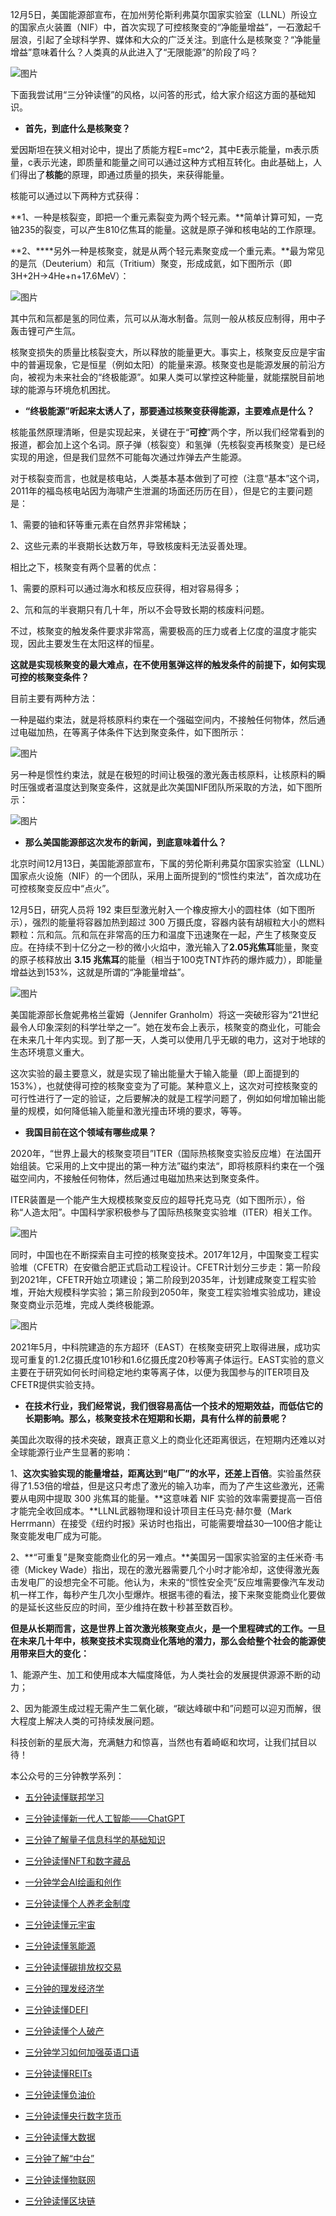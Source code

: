 12月5日，美国能源部宣布，在加州劳伦斯利弗莫尔国家实验室（LLNL）所设立的国家点火装置（NIF）中，首次实现了可控核聚变的“净能量增益”，一石激起千层浪，引起了全球科学界、媒体和大众的广泛关注。到底什么是核聚变？“净能量增益”意味着什么？人类真的从此进入了“无限能源”的阶段了吗？

![图片](https://mmbiz.qpic.cn/mmbiz_png/yZPTcMGWibvt6ibxR3cnuLjvdEib2NuT9JpUM2ribFbTIrEhrf1nDOKicXLx260HmfiaXBJhFfphOnJbSUiaW2foicOBUw/640?wx_fmt=png&wxfrom=5&wx_lazy=1&wx_co=1)

下面我尝试用“三分钟读懂”的风格，以问答的形式，给大家介绍这方面的基础知识。

-   **首先，到底什么是核聚变？**
    

  
爱因斯坦在狭义相对论中，提出了质能方程E=mc^2，其中E表示能量，m表示质量，c表示光速，即质量和能量之间可以通过这种方式相互转化。由此基础上，人们得出了**核能**的原理，即通过质量的损失，来获得能量。

核能可以通过以下两种方式获得：

**1、一种是核裂变，即把一个重元素裂变为两个轻元素。**简单计算可知，一克铀235的裂变，可以产生810亿焦耳的能量。这就是原子弹和核电站的工作原理。

**2、****另外一种是核聚变，就是从两个轻元素聚变成一个重元素。**最为常见的是氘（Deuterium）和氚（Tritium）聚变，形成成氦，如下图所示（即3H+2H→4He+n+17.6MeV）：

![图片](https://mmbiz.qpic.cn/mmbiz_png/yZPTcMGWibvt6ibxR3cnuLjvdEib2NuT9JptHicibqOsV9cPhV1JHlrXuEKVGPQCnbMLWAdwYsicboH2eK7t4dOhEPWA/640?wx_fmt=png&wxfrom=5&wx_lazy=1&wx_co=1)

其中氘和氚都是氢的同位素，氘可以从海水制备。氚则一般从核反应制得，用中子轰击锂可产生氚。

核聚变损失的质量比核裂变大，所以释放的能量更大。事实上，核聚变反应是宇宙中的普遍现象，它是恒星（例如太阳）的能量来源。核聚变也是能源发展的前沿方向，被视为未来社会的“终极能源”。如果人类可以掌控这种能量，就能摆脱目前地球的能源与环境危机困扰。

-   **“终极能源”听起来太诱人了，那要通过核聚变获得能源，主要难点是什么？**
    

  
核能虽然原理清晰，但是实现起来，关键在于“**可控**”两个字，所以我们经常看到的报道，都会加上这个名词。原子弹（核裂变）和氢弹（先核裂变再核聚变）是已经实现的用途，但是我们显然不可能每次通过炸弹去产生能源。  

对于核裂变而言，也就是核电站，人类基本基本做到了可控（注意“基本”这个词，2011年的福岛核电站因为海啸产生泄漏的场面还历历在目），但是它的主要问题是：

1、需要的铀和钚等重元素在自然界非常稀缺；

2、这些元素的半衰期长达数万年，导致核废料无法妥善处理。

相比之下，核聚变有两个显著的优点：  

1、需要的原料可以通过海水和核反应获得，相对容易得多；  

2、氘和氚的半衰期只有几十年，所以不会导致长期的核废料问题。

不过，核聚变的触发条件要求非常高，需要极高的压力或者上亿度的温度才能实现，因此主要发生在太阳这样的恒星。

**这就是实现核聚变的最大难点，在不使用氢弹这样的触发条件的前提下，如何实现可控的核聚变条件？**

目前主要有两种方法：  

一种是磁约束法，就是将核原料约束在一个强磁空间内，不接触任何物体，然后通过电磁加热，在等离子体条件下达到聚变条件，如下图所示：

![图片](https://mmbiz.qpic.cn/mmbiz_png/yZPTcMGWibvt6ibxR3cnuLjvdEib2NuT9JpYxdyLwsXDMjiaUQmaRRr5HFYQljdRAMPUReNEoGPhOmrKibs9j8TxicMQ/640?wx_fmt=png&wxfrom=5&wx_lazy=1&wx_co=1)

另一种是惯性约束法，就是在极短的时间让极强的激光轰击核原料，让核原料的瞬时压强或者温度达到聚变条件，这就是此次美国NIF团队所采取的方法，如下图所示：  

![图片](https://mmbiz.qpic.cn/mmbiz_png/yZPTcMGWibvt6ibxR3cnuLjvdEib2NuT9JpDewjem8zAAT4XKRhiaOITvnjnUNnlV8pHoqLjZYdGFTtWO6AhTlCichQ/640?wx_fmt=png&wxfrom=5&wx_lazy=1&wx_co=1)

-   **那么美国能源部这次发布的新闻，到底意味着什么？**
    

  
北京时间12月13日，美国能源部宣布，下属的劳伦斯利弗莫尔国家实验室（LLNL）国家点火设施（NIF）的一个团队，采用上面所提到的“惯性约束法”，首次成功在可控核聚变反应中“点火”。

12月5日，研究人员将 192 束巨型激光射入一个橡皮擦大小的圆柱体（如下图所示），强烈的能量将容器加热到超过 300 万摄氏度，容器内装有胡椒粒大小的燃料颗粒：氘和氚。氘和氚在非常高的压力和温度下迅速聚在一起，产生了核聚变反应。在持续不到十亿分之一秒的微小火焰中，激光输入了**2.05兆焦耳**能量，聚变的原子核释放出 **3.15 兆焦耳**的能量（相当于100克TNT炸药的爆炸威力），即能量增益达到153%，这就是所谓的“净能量增益”。  

![图片](https://mmbiz.qpic.cn/mmbiz_png/23ggut4zaeDJPeal6DDrDXRkla8iacYD7jxZXHlMRggxQCHhjzmiaKKKtfW0x0V3Pf3nKQ613E6p557LFGOfesBQ/640?wx_fmt=png&wxfrom=5&wx_lazy=1&wx_co=1)

美国能源部长詹妮弗格兰霍姆（Jennifer Granholm）将这一突破形容为“21世纪最令人印象深刻的科学壮举之一”。她在发布会上表示，核聚变的商业化，可能会在未来几十年内实现。到了那一天，人类可以使用几乎无碳的电力，这对于地球的生态环境意义重大。

这次实验的最主要意义，就是实现了输出能量大于输入能量（即上面提到的153%），也就使得可控的核聚变变为了可能。某种意义上，这次对可控核聚变的可行性进行了一定的验证，之后要解决的就是工程学问题了，例如如何增加输出能量的规模，如何降低输入能量和激光撞击环境的要求，等等。

-   **我国目前在这个领域有哪些成果？**
    

2020年，“世界上最大的核聚变项目”ITER（国际热核聚变实验反应堆）在法国开始组装。它采用的上文中提出的第一种方法”磁约束法“，即将核原料约束在一个强磁空间内，不接触任何物体，然后通过电磁加热来达到聚变条件。  

ITER装置是一个能产生大规模核聚变反应的超导托克马克（如下图所示），俗称“人造太阳”。中国科学家积极参与了国际热核聚变实验堆（ITER）相关工作。

![图片](https://mmbiz.qpic.cn/mmbiz_png/23ggut4zaeDJPeal6DDrDXRkla8iacYD7WSicsSKuoOOTBSqiasKxv0iaOurZMkkCnwduHObF2flpiaibbp89oQzquCg/640?wx_fmt=png&wxfrom=5&wx_lazy=1&wx_co=1)

同时，中国也在不断探索自主可控的核聚变技术。2017年12月，中国聚变工程实验堆（CFETR）在安徽合肥正式启动工程设计。CFETR计划分三步走：第一阶段到2021年，CFETR开始立项建设；第二阶段到2035年，计划建成聚变工程实验堆，开始大规模科学实验；第三阶段到2050年，聚变工程实验堆实验成功，建设聚变商业示范堆，完成人类终极能源。

![图片](https://mmbiz.qpic.cn/mmbiz_png/23ggut4zaeDJPeal6DDrDXRkla8iacYD7PzA0NrHJagGYTQRuQ7HhFOt7fiar0sxyouF9IMxKwgAgErCI9hWRE7w/640?wx_fmt=png&wxfrom=5&wx_lazy=1&wx_co=1)

2021年5月，中科院建造的东方超环（EAST）在核聚变研究上取得进展，成功实现可重复的1.2亿摄氏度101秒和1.6亿摄氏度20秒等离子体运行。EAST实验的意义主要在于研究如何长时间稳定地约束等离子体，以便为我国参与的ITER项目及CFETR提供实验支持。

-   **在技术行业，我们经常说，我们很容易高估一个技术的短期效益，而低估它的长期影响。那么，核聚变技术在短期和长期，具有什么样的前景呢？**
    

美国此次取得的技术突破，跟真正意义上的商业化还距离很远，在短期内还难以对全球能源行业产生显著的影响：

1、**这次实验实现的能量增益，距离达到“电厂”的水平，还差上百倍**。实验虽然获得了1.53倍的增益，但是这只考虑了激光的输入功率，而为了产生这些激光，还需要从电网中提取 300 兆焦耳的能量。**这意味着 NIF 实验的效率需要提高一百倍才能完全收回成本。**LLNL武器物理和设计项目主任马克·赫尔曼（Mark Herrmann）在接受《纽约时报》采访时也指出，可能需要增益30—100倍才能让聚变能发电厂成为可能。

2、**“可重复”是聚变能商业化的另一难点。**美国另一国家实验室的主任米奇·韦德（Mickey Wade）指出，现在的激光器需要几个小时才能冷却，这使得激光轰击发电厂的设想完全不可能。他认为，未来的“惯性安全壳”反应堆需要像汽车发动机一样工作，每秒产生几次小型爆炸。根据韦德的看法，接下来聚变能商业化要做的是延长这些反应的时间，至少维持在数十秒甚至数百秒。  

**但是从长期而言，这是世界上首次激光核聚变点火，是一个里程碑式的工作。一旦在未来几十年中，核聚变技术实现商业化落地的潜力，那么会给整个社会的能源使用带来巨大的变化：**

1、能源产生、加工和使用成本大幅度降低，为人类社会的发展提供源源不断的动力；

2、因为能源生成过程无需产生二氧化碳，“碳达峰碳中和”问题可以迎刃而解，很大程度上解决人类的可持续发展问题。

科技创新的星辰大海，充满魅力和惊喜，当然也有着崎岖和坎坷，让我们拭目以待！  

本公众号的三分钟教学系列：

-   [五分钟读懂联邦学习](http://mp.weixin.qq.com/s?__biz=MzA3NTgyNjc0MQ==&mid=2247487442&idx=1&sn=bd5a8cdcce9e74d817609220f6c69df2&chksm=9f6bdc88a81c559e40af72ac8505d4984615a133c8de4ae72f5c56bbe94e992f3279949088f5&scene=21#wechat_redirect)
    
-   [三分钟读懂新一代人工智能——ChatGPT](http://mp.weixin.qq.com/s?__biz=MzA3NTgyNjc0MQ==&mid=2247487535&idx=1&sn=84f80b1f93f94e6bfa36776659ea3ebc&chksm=9f6bc375a81c4a632b2d30ff9e3a1005f7e4414a57c928cdb80ef84174f275dfa6edc0248a60&scene=21#wechat_redirect)
    
-   [三分钟了解量子信息科学的基础知识](http://mp.weixin.qq.com/s?__biz=MzA3NTgyNjc0MQ==&mid=2247487405&idx=1&sn=e960522205675a307c0020aa3c030efb&chksm=9f6bdcf7a81c55e199124e9325d0d0ede98fc8b1198686825b58553b956a51d94f7ea10df066&scene=21#wechat_redirect)
    
-   [三分钟读懂NFT和数字藏品](http://mp.weixin.qq.com/s?__biz=MzA3NTgyNjc0MQ==&mid=2247487173&idx=1&sn=0205c0921c7002c30a200c2b51d4455b&chksm=9f6bdd9fa81c5489867114373debebe557dd8ae6e90c361656596ffc6de85663272c5e2dc3ad&scene=21#wechat_redirect)
    
-   [一分钟学会AI绘画和创作](http://mp.weixin.qq.com/s?__biz=MzA3NTgyNjc0MQ==&mid=2247487386&idx=1&sn=ded5d889f88130a0719f1829654f2239&chksm=9f6bdcc0a81c55d6f98d911c8aa979965566ce68e7d75e1a4557a09454a86964770acbb1ab32&scene=21#wechat_redirect)
    
-   [三分钟读懂个人养老金制度](http://mp.weixin.qq.com/s?__biz=MzA3NTgyNjc0MQ==&mid=2247487055&idx=1&sn=f70077fdb14ae1829950c5fffaf73963&chksm=9f6bdd15a81c54039fd539f70b47e8f346d68ad3349c6078cae0d4103a813690704a96910ddd&scene=21#wechat_redirect)
    
-   [三分钟读懂元宇宙](http://mp.weixin.qq.com/s?__biz=MzA3NTgyNjc0MQ==&mid=2247486444&idx=1&sn=af5a72a85db9aa9beb86ea6223adb8c4&chksm=9f6bd8b6a81c51a01cf6cac9205da71f3025304e9404c4ea6ef687a495c6edbdd56d1096e787&scene=21#wechat_redirect)
    
-   [三分钟读懂氢能源](http://mp.weixin.qq.com/s?__biz=MzA3NTgyNjc0MQ==&mid=2247486968&idx=1&sn=4b7ebc4303e026c9e2ded7b1f873c806&chksm=9f6bdea2a81c57b45ad58e0d51a0125c7243491d1f35a52fa0a13762c0830f920e014fefcf2c&scene=21#wechat_redirect)  
    
-   [三分钟读懂碳排放权交易](http://mp.weixin.qq.com/s?__biz=MzA3NTgyNjc0MQ==&mid=2247486055&idx=1&sn=3d4463273c6cc779b702bf510612a672&chksm=9f6bd93da81c502b2b519a5b045ad603f3e81bf855d6309f4401e1182f14641bb7f3eaee97a5&scene=21#wechat_redirect)  
    
-   [三分钟的理发经济学](http://mp.weixin.qq.com/s?__biz=MzA3NTgyNjc0MQ==&mid=2247485749&idx=1&sn=e72b2b44f70773566dd8107d387d91c6&chksm=9f6bda6fa81c53791302fc8a638872ea08e2a6e681059487a1f7516a9e99b22948b90bbc6c42&scene=21#wechat_redirect)  
    
-   [三分钟读懂DEFI](http://mp.weixin.qq.com/s?__biz=MzA3NTgyNjc0MQ==&mid=2247485194&idx=1&sn=01bca9f145d2f44404f309141ac9ce05&chksm=9f6bd450a81c5d46f855eea702b074265ea3d149557da5cc00f60d148df34f08262e26386f63&scene=21#wechat_redirect)  
    
-   [三分钟读懂个人破产](http://mp.weixin.qq.com/s?__biz=MzA3NTgyNjc0MQ==&mid=2247485171&idx=1&sn=d770554c34bdb53e3bb0cc1f69c3ee41&chksm=9f6bd5a9a81c5cbf61565371d362c759e93f453de87669106da93aad4fd45fbaa4c9ec6a1c86&scene=21#wechat_redirect)  
    
-   [三分钟学习如何加强英语口语](http://mp.weixin.qq.com/s?__biz=MzA3NTgyNjc0MQ==&mid=2247484745&idx=1&sn=aab3573f18ecb28055421520af784b69&chksm=9f6bd613a81c5f05f724a98ff90d90918f851856fdd476843a0600b5599258a9fb4d964ddd67&scene=21#wechat_redirect)  
    
-   [三分钟读懂REITs](http://mp.weixin.qq.com/s?__biz=MzA3NTgyNjc0MQ==&mid=2247484729&idx=1&sn=e52de244613effdd8d1ffd60ae8dd386&chksm=9f6bd663a81c5f75ed88553c2e7a81b224af85c5570765689d3e958f09366dde535cca356a35&scene=21#wechat_redirect)  
    
-   [三分钟读懂负油价](http://mp.weixin.qq.com/s?__biz=MzA3NTgyNjc0MQ==&mid=2247484712&idx=1&sn=e2f040cbf7c886311660aaf96d6c9505&chksm=9f6bd672a81c5f64c9a408ff288089a4b7bfeacf2d200fc882c9d3a3dea69dfc85b685ff5f24&scene=21#wechat_redirect)  
    
-   [三分钟读懂央行数字货币](http://mp.weixin.qq.com/s?__biz=MzA3NTgyNjc0MQ==&mid=2247484705&idx=1&sn=f99b9b4ee0b4b00f1a5656ea7107a792&chksm=9f6bd67ba81c5f6dd655f5bfdb2dd7de20bc4c75ee7786d91897436dd74a27d1da6e54cc149c&scene=21#wechat_redirect)  
    
-   [三分钟读懂大数据](http://mp.weixin.qq.com/s?__biz=MzA3NTgyNjc0MQ==&mid=2247484144&idx=1&sn=095c3acf188edb4d173b92c04d25d44f&chksm=9f6bd1aaa81c58bcfd7e29b7f5143740b906f259a8c63fce30be5882ae31354eb5f398ffb9df&scene=21#wechat_redirect)  
    
-   [三分钟了解“中台”](http://mp.weixin.qq.com/s?__biz=MzA3NTgyNjc0MQ==&mid=2247484356&idx=1&sn=ff5e1f786208c43273ea33ef5a24eb8a&chksm=9f6bd09ea81c59886658b13a0ec686a3291a439b2e4330a432bf2671b69d6631bd7941e7817f&scene=21#wechat_redirect)  
    
-   [三分钟读懂物联网](http://mp.weixin.qq.com/s?__biz=MzA3NTgyNjc0MQ==&mid=2247484126&idx=1&sn=6fe4cda5ff2bfb58dbc6db82777e1aec&chksm=9f6bd184a81c58922ca44c29401e31b87b9f613031d95a36976bc0d22e149f43898fff04ce75&scene=21#wechat_redirect)  
    
-   [三分钟读懂区块链](http://mp.weixin.qq.com/s?__biz=MzA3NTgyNjc0MQ==&mid=2247483690&idx=1&sn=a859578e09f4803b8627067fd9fadfc2&chksm=9f6bd270a81c5b66c558218fd9a6f2a4b854995e75568cdefc3d8b23a1d9150842579539cdb3&scene=21#wechat_redirect)